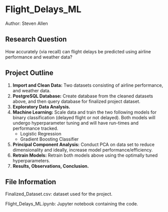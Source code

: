 # Flight_Delays_ML
Author: Steven Allen

## Research Question

How accurately (via recall) can flight delays be predicted using airline performance and weather data?



## Project Outline
1. **Import and Clean Data:** Two datasets consisting of airline performance, and weather data.
2. **PostgreSQL Database:** Create database from the cleaned datasets above, and then query database for finalized project dataset.
3. **Exploratory Data Analysis.**
4. **Machine Learning:** Scale data and train the two following models for binary classification (delayed flight or not delayed). Both models will undergo hyperparameter tuning and will have run-times and performance tracked.
    * Logistic Regression
    * Gradient Boosting Classifier
5. **Principal Component Analysis:** Conduct PCA on data set to reduce dimensionality and ideally, increase model performance/efficiency.
6. **Retrain Models:** Retrain both models above using the optimally tuned hyperparameters.
7. **Results, Observations, Conclusion.**

## File Information
Finalized_Dataset.csv: dataset used for the project.

Flight_Delays_ML.ipynb: Jupyter notebook containing the code.
